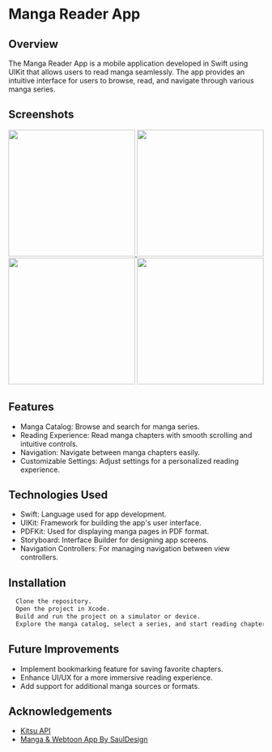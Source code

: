 # Manga Reader App

## Overview
The Manga Reader App is a mobile application developed in Swift using UIKit that allows users to read manga seamlessly. The app provides an intuitive interface for users to browse, read, and navigate through various manga series.

## Screenshots

<a href="https://imgur.com/IvD3w1L"><img src="https://i.imgur.com/8nkUy3A.png" width="250" />
<a href="https://imgur.com/IvD3w1L"><img src="https://i.imgur.com/B2WkdfE.png" width="250" /></a> <a href="https://imgur.com/S8h1mkO"><img src="https://i.imgur.com/S8h1mkO.png" width="250"/></a> <a href="https://imgur.com/0X4AeJ6"><img src="https://i.imgur.com/0X4AeJ6.png" width="250" /></a>


## Features
- Manga Catalog: Browse and search for manga series.
- Reading Experience: Read manga chapters with smooth scrolling and intuitive controls.
- Navigation: Navigate between manga chapters easily.
- Customizable Settings: Adjust settings for a personalized reading experience.



## Technologies Used
- Swift: Language used for app development.
- UIKit: Framework for building the app's user interface.
- PDFKit: Used for displaying manga pages in PDF format.
- Storyboard: Interface Builder for designing app screens.
- Navigation Controllers: For managing navigation between view controllers.

## Installation

```bash
  Clone the repository.
  Open the project in Xcode.
  Build and run the project on a simulator or device.
  Explore the manga catalog, select a series, and start reading chapters.
```
## Future Improvements
- Implement bookmarking feature for saving favorite chapters.
- Enhance UI/UX for a more immersive reading experience.
- Add support for additional manga sources or formats.
## Acknowledgements
 - [Kitsu API](https://kitsu.docs.apiary.io/#reference/groups/group-members/delete-resource)
 - [Manga & Webtoon App By SaulDesign](https://www.figma.com/community/file/1178648400060263277/manga-webtoon-app)

